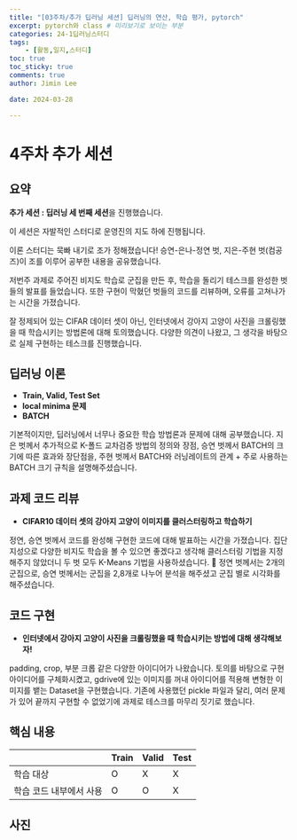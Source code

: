 ```yaml
---
title: "[03주차/추가 딥러닝 세션] 딥러닝의 연산, 학습 평가, pytorch"
excerpt: pytorch와 class # 미리보기로 보이는 부분
categories: 24-1딥러닝스터디
tags: 
    - [활동,일지,스터디]
toc: true
toc_sticky: true
comments: true
author: Jimin Lee

date: 2024-03-28

---
```

# 4주차 추가 세션

## 요약

**추가 세션 : 딥러닝 세 번째 세션**을 진행했습니다. 

이 세션은 자발적인 스터디로 운영진의 지도 하에 진행됩니다. 

이론 스터디는 묵빠 내기로 조가 정해졌습니다! 승연-은나-정연 벗, 지은-주현 벗(컴공즈)이 조를 이루어 공부한 내용을 공유했습니다. 

저번주 과제로 주어진 비지도 학습로 군집을 만든 후, 학습을 돌리기 테스크를 완성한 벗들의 발표를 들었습니다. 또한 구현이 막혔던 벗들의 코드를 리뷰하며, 오류를 고쳐나가는 시간을 가졌습니다. 

잘 정제되어 있는 CIFAR 데이터 셋이 아닌, 인터넷에서 강아지 고양이 사진을 크롤링했을 때 학습시키는 방법론에 대해 토의했습니다. 다양한 의견이 나왔고, 그 생각을 바탕으로 실제 구현하는 테스크를 진행했습니다. 


## 딥러닝 이론

- **Train, Valid, Test Set**
- **local minima 문제**
- **BATCH**

기본적이지만, 딥러닝에서 너무나 중요한 학습 방법론과 문제에 대해 공부했습니다. 
지은 벗께서 추가적으로 K-폴드 교차검증 방법의 정의와 장점, 승연 벗께서 BATCH의 크기에 따른 효과와 장단점을, 주현 벗께서 BATCH와 러닝레이트의 관계 + 주로 사용하는 BATCH 크기 규칙을 설명해주셨습니다. 

## 과제 코드 리뷰
- **CIFAR10 데이터 셋의 강아지 고양이 이미지를 클러스터링하고 학습하기**

정연, 승연 벗께서 코드를 완성해 구현한 코드에 대해 발표하는 시간을 가졌습니다. 집단지성으로 다양한 비지도 학습을 볼 수 있으면 좋겠다고 생각해 클러스터링 기법을 지정해주지 않았더니 두 벗 모두 K-Means 기법을 사용하셨습니다. 🤣 정연 벗께서는 2개의 군집으로, 승연 벗께서는 군집을 2,8개로 나누어 분석을 해주셨고 군집 별로 시각화를 해주셨습니다. 

## 코드 구현
- **인터넷에서 강아지 고양이 사진을 크롤링했을 때 학습시키는 방법에 대해 생각해보자!**

padding, crop, 부분 크롭 같은 다양한 아이디어가 나왔습니다. 토의를 바탕으로 구현 아이디어를 구체화시켰고, gdrive에 있는 이미지를 꺼내 아이디어를 적용해 변형한 이미지를 뱉는 Dataset을 구현했습니다. 기존에 사용했던 pickle 파일과 달리, 여러 문제가 있어 끝까지 구현할 수 없었기에 과제로 테스크를 마무리 짓기로 했습니다. 

## 핵심 내용

|  | Train | Valid | Test |
| --- | --- | --- | --- |
| 학습 대상 | O | X | X |
| 학습 코드 내부에서 사용 | O | O | X |

## 사진
